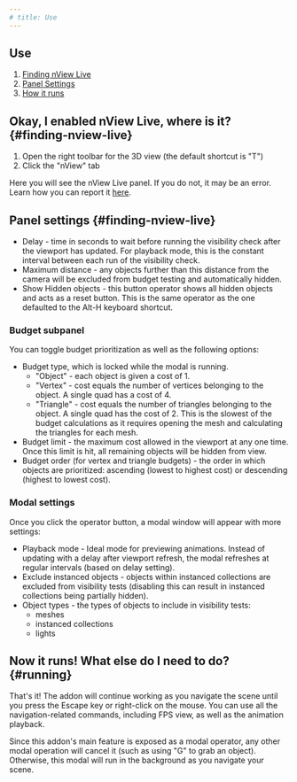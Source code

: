 ```yaml
---
# title: Use
---
```


## Use

1. [Finding nView Live](#finding-nview-live)
2. [Panel Settings](#panel-settings)
3. [How it runs](#running)

## Okay, I enabled nView Live, where is it? {#finding-nview-live}

1. Open the right toolbar for the 3D view (the default shortcut is "T")
2. Click the "nView" tab

Here you will see the nView Live panel. If you do not, it may be an error.
Learn how you can report it [here](/nview-live/contribute#report-bugs).

## Panel settings {#finding-nview-live}

- Delay - time in seconds to wait before running the visibility check after the viewport has updated.
For playback mode, this is the constant interval between each run of the visibility check.
- Maximum distance - any objects further than this distance from the camera will be
excluded from budget testing and automatically hidden.
- Show Hidden objects - this button operator shows all hidden objects
and acts as a reset button.
This is the same operator as the one defaulted to the Alt-H keyboard shortcut.

### Budget subpanel
You can toggle budget prioritization as well as the following options:
- Budget type, which is locked while the modal is running.
  - "Object" - each object is given a cost of 1.
  - "Vertex" - cost equals the number of vertices belonging to the object.
  A single quad has a cost of 4.
  - "Triangle" - cost equals the number of triangles belonging to the object.
  A single quad has the cost of 2.
  This is the slowest of the budget calculations as it requires opening the mesh
  and calculating the triangles for each mesh.
- Budget limit - the maximum cost allowed in the viewport at any one time.
Once this limit is hit, all remaining objects will be hidden from view.
- Budget order (for vertex and triangle budgets) -
the order in which objects are prioritized:
ascending (lowest to highest cost) or descending (highest to lowest cost).

### Modal settings

Once you click the operator button, a modal window will appear with more settings:
- Playback mode - Ideal mode for previewing animations.
Instead of updating with a delay after viewport refresh,
the modal refreshes at regular intervals (based on delay setting).
- Exclude instanced objects - objects within instanced collections
are excluded from visibility tests (disabling this can result in instanced collections being partially hidden).
- Object types - the types of objects to include in visibility tests:
  - meshes
  - instanced collections
  - lights

## Now it runs! What else do I need to do? {#running}

That's it! The addon will continue working as you navigate the scene
until you press the Escape key or right-click on the mouse.
You can use all the navigation-related commands, including FPS view, as well
as the animation playback.

Since this addon's main feature is exposed as a modal operator,
any other modal operation will cancel it (such as using "G" to grab an object).
Otherwise, this modal will run in the background as you navigate your scene.